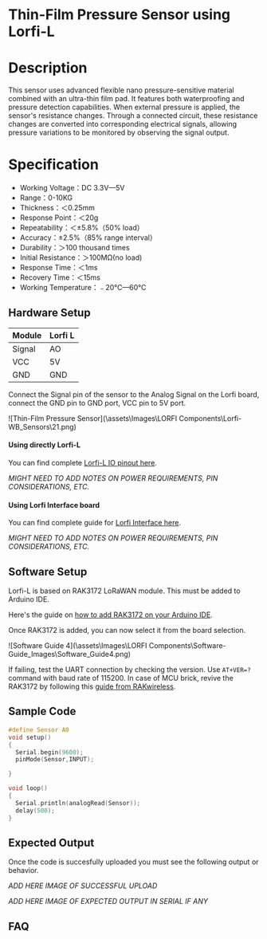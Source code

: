 # Thin-Film Pressure Sensor using Lorfi-L

# Description

This sensor uses advanced flexible nano pressure-sensitive material combined with an ultra-thin film pad. It features both waterproofing and pressure detection capabilities. When external pressure is applied, the sensor's resistance changes. Through a connected circuit, these resistance changes are converted into corresponding electrical signals, allowing pressure variations to be monitored by observing the signal output.

# Specification

- Working Voltage：DC 3.3V—5V
- Range：0-10KG
- Thickness：＜0.25mm
- Response Point：＜20g
- Repeatability：＜±5.8%（50% load）
- Accuracy：±2.5%（85% range interval）
- Durability：＞100 thousand times
- Initial Resistance：＞100MΩ(no load)
- Response Time：＜1ms
- Recovery Time：＜15ms
- Working Temperature：﹣20℃—60℃

## Hardware Setup

|     Module    |   Lorfi L   |
|---------------|-------------|
| Signal        | AO          |
| VCC           | 5V          |
| GND           | GND         |

Connect the Signal pin of the sensor to the Analog Signal on the Lorfi board, connect the GND pin to GND port, VCC pin to 5V port.

![Thin-Film Pressure Sensor](\assets\Images\LORFI Components\Lorfi-WB_Sensors\21.png)

#### Using directly Lorfi-L

You can find complete <a href="/docs/Hardware-Guide.html">Lorfi-L IO pinout here</a>.

*MIGHT NEED TO ADD NOTES ON POWER REQUIREMENTS, PIN CONSIDERATIONS, ETC.*

#### Using Lorfi Interface board

You can find complete guide for <a href="/docs/Hardware-Guide.html">Lorfi Interface here</a>.

*MIGHT NEED TO ADD NOTES ON POWER REQUIREMENTS, PIN CONSIDERATIONS, ETC.*

## Software Setup

Lorfi-L is based on RAK3172 LoRaWAN module. This must be added to Arduino IDE.

Here's the guide on <a href="/docs/Software-Guide.html">how to add RAK3172 on your Arduino IDE</a>.

Once RAK3172 is added, you can now select it from the board selection.

![Software Guide 4](\assets\Images\LORFI Components\Software-Guide_Images\Software_Guide4.png)

If failing, test the UART connection by checking the version. Use `AT+VER=?` command with baud rate of 115200. In case of MCU brick, revive the RAK3172 by following this [guide from RAKwireless](https://learn.rakwireless.com/hc/en-us/articles/26687606549911-How-To-Guide-STM32CubeProgrammer-for-RAK-Modules).

## **Sample Code**
```c
#define Sensor A0
void setup()
{
  Serial.begin(9600);
  pinMode(Sensor,INPUT);

}

void loop() 
{
  Serial.println(analogRead(Sensor));
  delay(500);
}
```

## Expected Output

Once the code is succesfully uploaded you must see the following output or behavior.

*ADD HERE IMAGE OF SUCCESSFUL UPLOAD*

*ADD HERE IMAGE OF EXPECTED OUTPUT IN SERIAL IF ANY*

## FAQ
